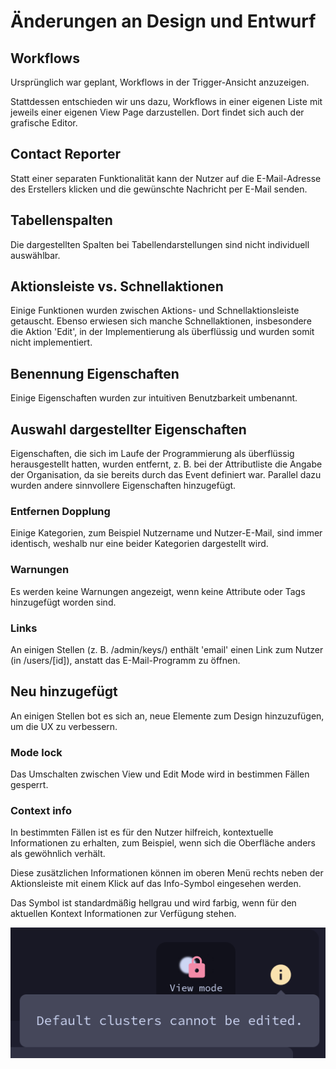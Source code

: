 # Änderungen an Design und Entwurf

## Workflows

Ursprünglich war geplant, Workflows in der Trigger-Ansicht anzuzeigen.

Stattdessen entschieden wir uns dazu, Workflows in einer eigenen Liste mit jeweils einer eigenen View Page darzustellen.
Dort findet sich auch der grafische Editor.

## Contact Reporter

Statt einer separaten Funktionalität kann der Nutzer auf die E-Mail-Adresse des Erstellers klicken und die gewünschte Nachricht per E-Mail senden.

## Tabellenspalten

Die dargestellten Spalten bei Tabellendarstellungen sind nicht individuell auswählbar.

## Aktionsleiste vs. Schnellaktionen

Einige Funktionen wurden zwischen Aktions- und Schnellaktionsleiste getauscht. Ebenso erwiesen sich manche Schnellaktionen, insbesondere die Aktion 'Edit', in der Implementierung als überflüssig und wurden somit nicht implementiert.

## Benennung Eigenschaften

Einige Eigenschaften wurden zur intuitiven Benutzbarkeit umbenannt.

## Auswahl dargestellter Eigenschaften

Eigenschaften, die sich im Laufe der Programmierung als überflüssig herausgestellt hatten,
wurden entfernt, z. B. bei der Attributliste die Angabe der Organisation, da sie bereits durch das Event definiert war.
Parallel dazu wurden andere sinnvollere Eigenschaften hinzugefügt.

### Entfernen Dopplung

Einige Kategorien, zum Beispiel Nutzername und Nutzer-E-Mail, sind immer identisch, weshalb nur eine beider Kategorien dargestellt wird.

### Warnungen

Es werden keine Warnungen angezeigt, wenn keine Attribute oder Tags hinzugefügt worden sind.

### Links

An einigen Stellen (z. B. /admin/keys/) enthält 'email' einen Link zum Nutzer (in /users/[id]), anstatt das E-Mail-Programm zu öffnen.

## Neu hinzugefügt

An einigen Stellen bot es sich an, neue Elemente zum Design hinzuzufügen, um die UX zu verbessern.

### Mode lock

Das Umschalten zwischen View und Edit Mode wird in bestimmen Fällen gesperrt.

### Context info

In bestimmten Fällen ist es für den Nutzer hilfreich, kontextuelle Informationen zu erhalten,
zum Beispiel, wenn sich die Oberfläche anders als gewöhnlich verhält.

Diese zusätzlichen Informationen können im oberen Menü
rechts neben der Aktionsleiste
mit einem Klick auf das Info-Symbol eingesehen werden.

Das Symbol ist standardmäßig hellgrau und wird farbig,
wenn für den aktuellen Kontext Informationen zur Verfügung stehen.

![context info screenshot](context_info.png)
